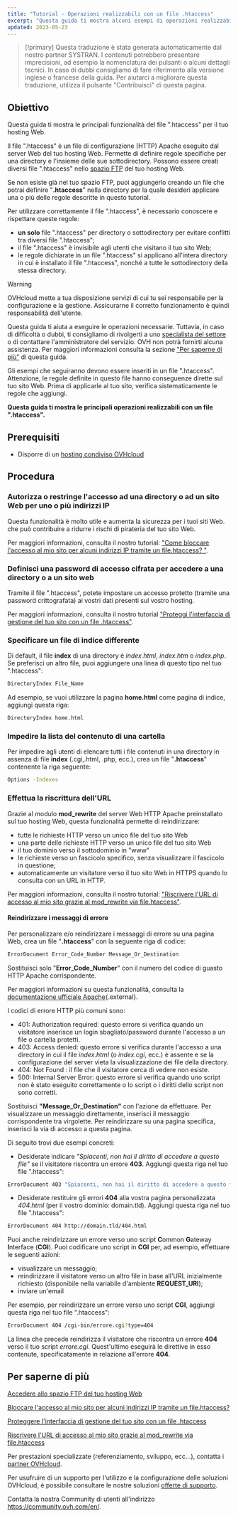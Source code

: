 ```yaml
---
title: "Tutorial - Operazioni realizzabili con un file .htaccess"
excerpt: "Questa guida ti mostra alcuni esempi di operazioni realizzabili con un file .htaccess"
updated: 2023-05-23
---
```


> [!primary]
> Questa traduzione è stata generata automaticamente dal nostro partner SYSTRAN. I contenuti potrebbero presentare imprecisioni, ad esempio la nomenclatura dei pulsanti o alcuni dettagli tecnici. In caso di dubbi consigliamo di fare riferimento alla versione inglese o francese della guida. Per aiutarci a migliorare questa traduzione, utilizza il pulsante "Contribuisci" di questa pagina.
>

## Obiettivo

Questa guida ti mostra le principali funzionalità del file ".htaccess" per il tuo hosting Web.

Il file ".htaccess" è un file di configurazione (HTTP) Apache eseguito dal server Web del tuo hosting Web. Permette di definire regole specifiche per una directory e l'insieme delle sue sottodirectory. Possono essere creati diversi file ".htaccess" nello [spazio FTP](/pages/web_cloud/web_hosting/ftp_connection) del tuo hosting Web. 

Se non esiste già nel tuo spazio FTP, puoi aggiungerlo creando un file che potrai definire "**.htaccess**" nella directory per la quale desideri applicare una o più delle regole descritte in questo tutorial.

Per utilizzare correttamente il file ".htaccess", è necessario conoscere e rispettare queste regole: 

- **un solo** file ".htaccess" per directory o sottodirectory per evitare conflitti tra diversi file ".htaccess";
- il file ".htaccess" è invisibile agli utenti che visitano il tuo sito Web;
- le regole dichiarate in un file ".htaccess" si applicano all'intera directory in cui è installato il file ".htaccess", nonché a tutte le sottodirectory della stessa directory.

> [!warning]
>
> OVHcloud mette a tua disposizione servizi di cui tu sei responsabile per la configurazione e la gestione. Assicurarne il corretto funzionamento è quindi responsabilità dell'utente.
> 
> Questa guida ti aiuta a eseguire le operazioni necessarie. Tuttavia, in caso di difficoltà o dubbi, ti consigliamo di rivolgerti a uno [specialista del settore](/links/partner) o di contattare l'amministratore del servizio. OVH non potrà fornirti alcuna assistenza. Per maggiori informazioni consulta la sezione ["Per saperne di più"](#go-further) di questa guida.
>
> Gli esempi che seguiranno devono essere inseriti in un file ".htaccess". Attenzione, le regole definite in questo file hanno conseguenze dirette sul tuo sito Web. Prima di applicarle al tuo sito, verifica sistematicamente le regole che aggiungi. 
> 

**Questa guida ti mostra le principali operazioni realizzabili con un file ".htaccess".**

## Prerequisiti

- Disporre di un [hosting condiviso OVHcloud](https://www.ovhcloud.com/it/web-hosting/)

## Procedura

### Autorizza o restringe l'accesso ad una directory o ad un sito Web per uno o più indirizzi IP

Questa funzionalità è molto utile e aumenta la sicurezza per i tuoi siti Web. che può contribuire a ridurre i rischi di pirateria del tuo sito Web.

Per maggiori informazioni, consulta il nostro tutorial: ["Come bloccare l'accesso al mio sito per alcuni indirizzi IP tramite un file.htaccess? "](/pages/web_cloud/web_hosting/htaccess_how_to_block_a_specific_ip_address_from_accessing_your_website).

### Definisci una password di accesso cifrata per accedere a una directory o a un sito web

Tramite il file ".htaccess", potete impostare un accesso protetto (tramite una password crittografata) ai vostri dati presenti sul vostro hosting.

Per maggiori informazioni, consulta il nostro tutorial ["Proteggi l'interfaccia di gestione del tuo sito con un file .htaccess"](/pages/web_cloud/web_hosting/htaccess_protect_directory_by_password).

### Specificare un file di indice differente

Di default, il file **index** di una directory è *index.html*, *index.htm* o *index.php*. Se preferisci un altro file, puoi aggiungere una linea di questo tipo nel tuo ".htaccess":

```bash
DirectoryIndex File_Name
```

Ad esempio, se vuoi utilizzare la pagina **home.html** come pagina di indice, aggiungi questa riga:

```bash
DirectoryIndex home.html
```

### Impedire la lista del contenuto di una cartella

Per impedire agli utenti di elencare tutti i file contenuti in una directory in assenza di file **index** (.cgi,.html, .php, ecc.), crea un file "**.htaccess**" contenente la riga seguente:

```bash
Options -Indexes
```

### Effettua la riscrittura dell'URL

Grazie al modulo **mod_rewrite** del server Web HTTP Apache preinstallato sul tuo hosting Web, questa funzionalità permette di reindirizzare:

- tutte le richieste HTTP verso un unico file del tuo sito Web
- una parte delle richieste HTTP verso un unico file del tuo sito Web
- il tuo dominio verso il sottodominio in "www"
- le richieste verso un fascicolo specifico, senza visualizzare il fascicolo in questione;
- automaticamente un visitatore verso il tuo sito Web in HTTPS quando lo consulta con un URL in HTTP.

Per maggiori informazioni, consulta il nostro tutorial: ["Riscrivere l'URL di accesso al mio sito grazie al mod_rewrite via file.htaccess"](/pages/web_cloud/web_hosting/htaccess_url_rewriting_using_mod_rewrite).

#### Reindirizzare i messaggi di errore

Per personalizzare e/o reindirizzare i messaggi di errore su una pagina Web, crea un file "**.htaccess**" con la seguente riga di codice:

```bash
ErrorDocument Error_Code_Number Message_Or_Destination
```

Sostituisci solo "**Error_Code_Number**" con il numero del codice di guasto HTTP Apache corrispondente. 

Per maggiori informazioni su questa funzionalità, consulta la [documentazione ufficiale Apache](https://httpd.apache.org/docs/trunk/en/custom-error.html){.external}.

I codici di errore HTTP più comuni sono:

- 401: Authorization required: questo errore si verifica quando un visitatore inserisce un login sbagliato/password durante l'accesso a un file o cartella protetti.
- 403: Access denied: questo errore si verifica durante l'accesso a una directory in cui il file *index.html* (o *index.cgi*, ecc.) è assente e se la configurazione del server vieta la visualizzazione dei file della directory.
- 404: Not Found : il file che il visitatore cerca di vedere non esiste.
- 500: Internal Server Error: questo errore si verifica quando uno script non è stato eseguito correttamente o lo script o i diritti dello script non sono corretti.

Sostituisci **"Message_Or_Destination"** con l'azione da effettuare. Per visualizzare un messaggio direttamente, inserisci il messaggio corrispondente tra virgolette. Per reindirizzare su una pagina specifica, inserisci la via di accesso a questa pagina. 

Di seguito trovi due esempi concreti:

- Desiderate indicare *"Spiacenti, non hai il diritto di accedere a questo file"* se il visitatore riscontra un errore **403**. Aggiungi questa riga nel tuo file ".htaccess":

```bash
ErrorDocument 403 "Spiacenti, non hai il diritto di accedere a questo file"
```

- Desiderate restituire gli errori **404** alla vostra pagina personalizzata *404.html* (per il vostro dominio: domain.tld). Aggiungi questa riga nel tuo file ".htaccess":

```bash
ErrorDocument 404 http://domain.tld/404.html
```

Puoi anche reindirizzare un errore verso uno script **C**ommon **G**ateway **I**nterface (**CGI**). Puoi codificare uno script in **CGI** per, ad esempio, effettuare le seguenti azioni:
 
- visualizzare un messaggio;
- reindirizzare il visitatore verso un altro file in base all'URL inizialmente richiesto (disponibile nella variabile d'ambiente **REQUEST_URI**);
- inviare un'email

Per esempio, per reindirizzare un errore verso uno script **CGI**, aggiungi questa riga nel tuo file ".htaccess":

```bash
ErrorDocument 404 /cgi-bin/errore.cgi?type=404
```

La linea che precede reindirizza il visitatore che riscontra un errore **404** verso il tuo script *errore.cgi*. Quest'ultimo eseguirà le direttive in esso contenute, specificatamente in relazione all'errore **404**.

## Per saperne di più <a name="go-further"></a>

[Accedere allo spazio FTP del tuo hosting Web](/pages/web_cloud/web_hosting/ftp_connection)

[Bloccare l'accesso al mio sito per alcuni indirizzi IP tramite un file.htaccess?](/pages/web_cloud/web_hosting/htaccess_how_to_block_a_specific_ip_address_from_accessing_your_website)

[Proteggere l'interfaccia di gestione del tuo sito con un file .htaccess](/pages/web_cloud/web_hosting/htaccess_protect_directory_by_password)

[Riscrivere l'URL di accesso al mio sito grazie al mod_rewrite via file.htaccess](/pages/web_cloud/web_hosting/htaccess_url_rewriting_using_mod_rewrite)

Per prestazioni specializzate (referenziamento, sviluppo, ecc...), contatta i [partner OVHcloud](/links/partner).

Per usufruire di un supporto per l'utilizzo e la configurazione delle soluzioni OVHcloud, è possibile consultare le nostre soluzioni [offerte di supporto](/links/support).

Contatta la nostra Community di utenti all'indirizzo <https://community.ovh.com/en/>.